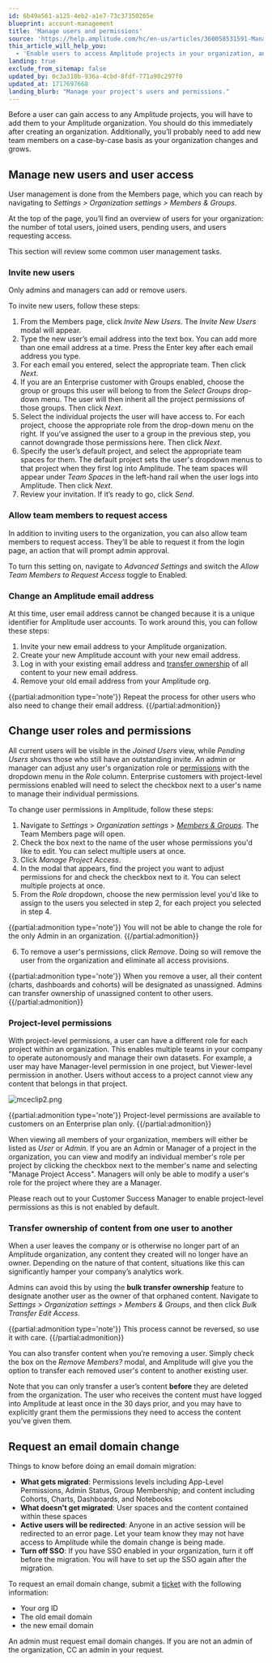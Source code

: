 ```yaml
---
id: 6b49a561-a125-4eb2-a1e7-73c37350265e
blueprint: account-management
title: 'Manage users and permissions'
source: 'https://help.amplitude.com/hc/en-us/articles/360058531591-Manage-users-and-permissions'
this_article_will_help_you:
  - 'Enable users to access Amplitude projects in your organization, and manage how they do it'
landing: true
exclude_from_sitemap: false
updated_by: 0c3a318b-936a-4cbd-8fdf-771a90c297f0
updated_at: 1717697668
landing_blurb: "Manage your project's users and permissions."
---
```

Before a user can gain access to any Amplitude projects, you will have to add them to your Amplitude organization. You should do this immediately after creating an organization. Additionally, you’ll probably need to add new team members on a case-by-case basis as your organization changes and grows.

## Manage new users and user access

User management is done from the Members page, which you can reach by navigating to *Settings > Organization settings > Members & Groups*.

At the top of the page, you’ll find an overview of users for your organization: the number of total users, joined users, pending users, and users requesting access. 

This section will review some common user management tasks.

### Invite new users

Only admins and managers can add or remove users. 

To invite new users, follow these steps:

1. From the Members page, click *Invite New Users.* The *Invite New Users* modal will appear.
2. Type the new user’s email address into the text box. You can add more than one email address at a time. Press the Enter key after each email address you type.
3. For each email you entered, select the appropriate team. Then click *Next*.
4. If you are an Enterprise customer with Groups enabled, choose the group or groups this user will belong to from the *Select Groups* drop-down menu. The user will then inherit all the project permissions of those groups. Then click *Next*.
5. Select the individual projects the user will have access to. For each project, choose the appropriate role from the drop-down menu on the right. If you’ve assigned the user to a group in the previous step, you cannot downgrade those permissions here. Then click *Next*.
6. Specify the user’s default project, and select the appropriate team spaces for them. The default project sets the user's dropdown menus to that project when they first log into Amplitude. The team spaces will appear under *Team Spaces* in the left-hand rail when the user logs into Amplitude. Then click *Next*.
7. Review your invitation. If it’s ready to go, click *Send*.

### Allow team members to request access

In addition to inviting users to the organization, you can also allow team members to request access. They’ll be able to request it from the login page, an action that will prompt admin approval.

To turn this setting on, navigate to *Advanced Settings* and switch the *Allow Team Members to Request Access* toggle to Enabled.

### Change an Amplitude email address

At this time, user email address cannot be changed because it is a unique identifier for Amplitude user accounts. To work around this, you can follow these steps:

1. Invite your new email address to your Amplitude organization.
2. Create your new Amplitude account with your new email address.
3. Log in with your existing email address and [transfer ownership](#01H8M96ZXZ1REHKB3Z16QN389D) of all content to your new email address.
4. Remove your old email address from your Amplitude org.

{{partial:admonition type='note'}}
Repeat the process for other users who also need to change their email address.
{{/partial:admonition}}

## Change user roles and permissions

All current users will be visible in the *Joined Users* view, while *Pending Users* shows those who still have an outstanding invite. An admin or manager can adjust any user's organization role or [permissions](/docs/admin/account-management/user-roles-permissions) with the dropdown menu in the *Role* column. Enterprise customers with project-level permissions enabled will need to select the checkbox next to a user's name to manage their individual permissions.

To change user permissions in Amplitude, follow these steps:

1. Navigate to *Settings* > *Organization settings* > *[Members & Groups](/docs/admin/account-management/manage-users).* The Team Members page will open.
2. Check the box next to the name of the user whose permissions you'd like to edit. You can select multiple users at once.
3. Click *Manage Project Access*.
4. In the modal that appears, find the project you want to adjust permissions for and check the checkbox next to it. You can select multiple projects at once.
5. From the *Role* dropdown, choose the new permission level you'd like to assign to the users you selected in step 2, for each project you selected in step 4.  
  
{{partial:admonition type='note'}}
You will not be able to change the role for the only Admin in an organization.
{{/partial:admonition}}

6. To remove a user's permissions, click *Remove*. Doing so will remove the user from the organization and eliminate all access provisions.

{{partial:admonition type='note'}}
When you remove a user, all their content (charts, dashboards and cohorts) will be designated as unassigned. Admins can transfer ownership of unassigned content to other users.
{{/partial:admonition}}

### Project-level permissions

With project-level permissions, a user can have a different role for each project within an organization. This enables multiple teams in your company to operate autonomously and manage their own datasets. For example, a user may have Manager-level permission in one project, but Viewer-level permission in another. Users without access to a project cannot view any content that belongs in that project.

![mceclip2.png](/docs/output/img/account-management/mceclip2-png.png)

{{partial:admonition type='note'}}
Project-level permissions are available to customers on an Enterprise plan only.
{{/partial:admonition}}

When viewing all members of your organization, members will either be listed as *User* or *Admin*. If you are an Admin or Manager of a project in the organization, you can view and modify an individual member's role per project by clicking the checkbox next to the member's name and selecting "Manage Project Access". Managers will only be able to modify a user's role for the project where they are a Manager.

Please reach out to your Customer Success Manager to enable project-level permissions as this is not enabled by default.

### Transfer ownership of content from one user to another

When a user leaves the company or is otherwise no longer part of an Amplitude organization, any content they created will no longer have an owner. Depending on the nature of that content, situations like this can significantly hamper your company’s analytics work.

Admins can avoid this by using the **bulk transfer ownership** feature to designate another user as the owner of that orphaned content. Navigate to *Settings > Organization settings > Members & Groups*, and then click *Bulk Transfer Edit Access*.

{{partial:admonition type='note'}}
This process cannot be reversed, so use it with care.
{{/partial:admonition}}

You can also transfer content when you’re removing a user. Simply check the box on the *Remove Members?* modal, and Amplitude will give you the option to transfer each removed user's content to another existing user.

Note that you can only transfer a user’s content **before** they are deleted from the organization. The user who receives the content must have logged into Amplitude at least once in the 30 days prior, and you may have to explicitly grant them the permissions they need to access the content you’ve given them.

## Request an email domain change

Things to know before doing an email domain migration:

* **What gets migrated**: Permissions levels including App-Level Permissions, Admin Status, Group Membership; and content including Cohorts, Charts, Dashboards, and Notebooks
* **What doesn't get migrated**: User spaces and the content contained within these spaces
* **Active users will be redirected**: Anyone in an active session will be redirected to an error page. Let your team know they may not have access to Amplitude while the domain change is being made.
* **Turn off SSO**: If you have SSO enabled in your organization, turn it off before the migration. You will have to set up the SSO again after the migration.

To request an email domain change, submit a [ticket](https://help.amplitude.com/hc/en-us/requests/new) with the following information:

* Your org ID
* The old email domain
* the new email domain

An admin must request email domain changes. If you are not an admin of the organization, CC an admin in your request.